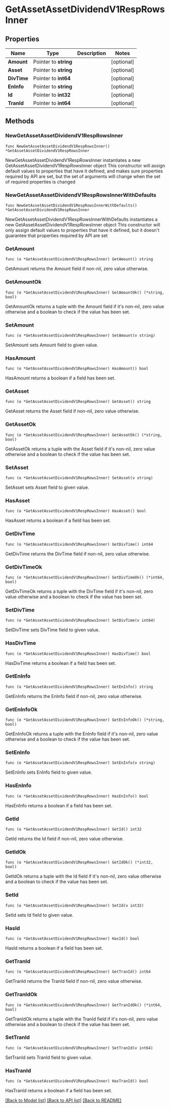 # GetAssetAssetDividendV1RespRowsInner

## Properties

Name | Type | Description | Notes
------------ | ------------- | ------------- | -------------
**Amount** | Pointer to **string** |  | [optional] 
**Asset** | Pointer to **string** |  | [optional] 
**DivTime** | Pointer to **int64** |  | [optional] 
**EnInfo** | Pointer to **string** |  | [optional] 
**Id** | Pointer to **int32** |  | [optional] 
**TranId** | Pointer to **int64** |  | [optional] 

## Methods

### NewGetAssetAssetDividendV1RespRowsInner

`func NewGetAssetAssetDividendV1RespRowsInner() *GetAssetAssetDividendV1RespRowsInner`

NewGetAssetAssetDividendV1RespRowsInner instantiates a new GetAssetAssetDividendV1RespRowsInner object
This constructor will assign default values to properties that have it defined,
and makes sure properties required by API are set, but the set of arguments
will change when the set of required properties is changed

### NewGetAssetAssetDividendV1RespRowsInnerWithDefaults

`func NewGetAssetAssetDividendV1RespRowsInnerWithDefaults() *GetAssetAssetDividendV1RespRowsInner`

NewGetAssetAssetDividendV1RespRowsInnerWithDefaults instantiates a new GetAssetAssetDividendV1RespRowsInner object
This constructor will only assign default values to properties that have it defined,
but it doesn't guarantee that properties required by API are set

### GetAmount

`func (o *GetAssetAssetDividendV1RespRowsInner) GetAmount() string`

GetAmount returns the Amount field if non-nil, zero value otherwise.

### GetAmountOk

`func (o *GetAssetAssetDividendV1RespRowsInner) GetAmountOk() (*string, bool)`

GetAmountOk returns a tuple with the Amount field if it's non-nil, zero value otherwise
and a boolean to check if the value has been set.

### SetAmount

`func (o *GetAssetAssetDividendV1RespRowsInner) SetAmount(v string)`

SetAmount sets Amount field to given value.

### HasAmount

`func (o *GetAssetAssetDividendV1RespRowsInner) HasAmount() bool`

HasAmount returns a boolean if a field has been set.

### GetAsset

`func (o *GetAssetAssetDividendV1RespRowsInner) GetAsset() string`

GetAsset returns the Asset field if non-nil, zero value otherwise.

### GetAssetOk

`func (o *GetAssetAssetDividendV1RespRowsInner) GetAssetOk() (*string, bool)`

GetAssetOk returns a tuple with the Asset field if it's non-nil, zero value otherwise
and a boolean to check if the value has been set.

### SetAsset

`func (o *GetAssetAssetDividendV1RespRowsInner) SetAsset(v string)`

SetAsset sets Asset field to given value.

### HasAsset

`func (o *GetAssetAssetDividendV1RespRowsInner) HasAsset() bool`

HasAsset returns a boolean if a field has been set.

### GetDivTime

`func (o *GetAssetAssetDividendV1RespRowsInner) GetDivTime() int64`

GetDivTime returns the DivTime field if non-nil, zero value otherwise.

### GetDivTimeOk

`func (o *GetAssetAssetDividendV1RespRowsInner) GetDivTimeOk() (*int64, bool)`

GetDivTimeOk returns a tuple with the DivTime field if it's non-nil, zero value otherwise
and a boolean to check if the value has been set.

### SetDivTime

`func (o *GetAssetAssetDividendV1RespRowsInner) SetDivTime(v int64)`

SetDivTime sets DivTime field to given value.

### HasDivTime

`func (o *GetAssetAssetDividendV1RespRowsInner) HasDivTime() bool`

HasDivTime returns a boolean if a field has been set.

### GetEnInfo

`func (o *GetAssetAssetDividendV1RespRowsInner) GetEnInfo() string`

GetEnInfo returns the EnInfo field if non-nil, zero value otherwise.

### GetEnInfoOk

`func (o *GetAssetAssetDividendV1RespRowsInner) GetEnInfoOk() (*string, bool)`

GetEnInfoOk returns a tuple with the EnInfo field if it's non-nil, zero value otherwise
and a boolean to check if the value has been set.

### SetEnInfo

`func (o *GetAssetAssetDividendV1RespRowsInner) SetEnInfo(v string)`

SetEnInfo sets EnInfo field to given value.

### HasEnInfo

`func (o *GetAssetAssetDividendV1RespRowsInner) HasEnInfo() bool`

HasEnInfo returns a boolean if a field has been set.

### GetId

`func (o *GetAssetAssetDividendV1RespRowsInner) GetId() int32`

GetId returns the Id field if non-nil, zero value otherwise.

### GetIdOk

`func (o *GetAssetAssetDividendV1RespRowsInner) GetIdOk() (*int32, bool)`

GetIdOk returns a tuple with the Id field if it's non-nil, zero value otherwise
and a boolean to check if the value has been set.

### SetId

`func (o *GetAssetAssetDividendV1RespRowsInner) SetId(v int32)`

SetId sets Id field to given value.

### HasId

`func (o *GetAssetAssetDividendV1RespRowsInner) HasId() bool`

HasId returns a boolean if a field has been set.

### GetTranId

`func (o *GetAssetAssetDividendV1RespRowsInner) GetTranId() int64`

GetTranId returns the TranId field if non-nil, zero value otherwise.

### GetTranIdOk

`func (o *GetAssetAssetDividendV1RespRowsInner) GetTranIdOk() (*int64, bool)`

GetTranIdOk returns a tuple with the TranId field if it's non-nil, zero value otherwise
and a boolean to check if the value has been set.

### SetTranId

`func (o *GetAssetAssetDividendV1RespRowsInner) SetTranId(v int64)`

SetTranId sets TranId field to given value.

### HasTranId

`func (o *GetAssetAssetDividendV1RespRowsInner) HasTranId() bool`

HasTranId returns a boolean if a field has been set.


[[Back to Model list]](../README.md#documentation-for-models) [[Back to API list]](../README.md#documentation-for-api-endpoints) [[Back to README]](../README.md)


